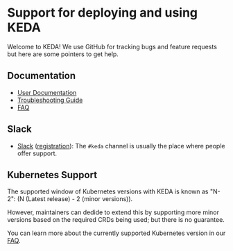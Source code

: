 # Support for deploying and using KEDA

Welcome to KEDA! We use GitHub for tracking bugs and feature requests but here are some pointers to get help.

## Documentation

* [User Documentation](https://keda.sh/)
* [Troubleshooting Guide](https://keda.sh/docs/2.0/troubleshooting/)
* [FAQ](https://keda.sh/docs/latest/faq/)

## Slack

* [Slack](https://kubernetes.slack.com) ([registration](http://slack.k8s.io)):
The `#keda` channel is usually the place where people offer support.

## Kubernetes Support

The supported window of Kubernetes versions with KEDA is known as "N-2": (N (Latest release) - 2 (minor versions)).

However, maintainers can dedide to extend this by supporting more minor versions based on the required CRDs being used; but there is no guarantee.

You can learn more about the currently supported Kubernetes version in our [FAQ](https://keda.sh/docs/latest/faq/).

